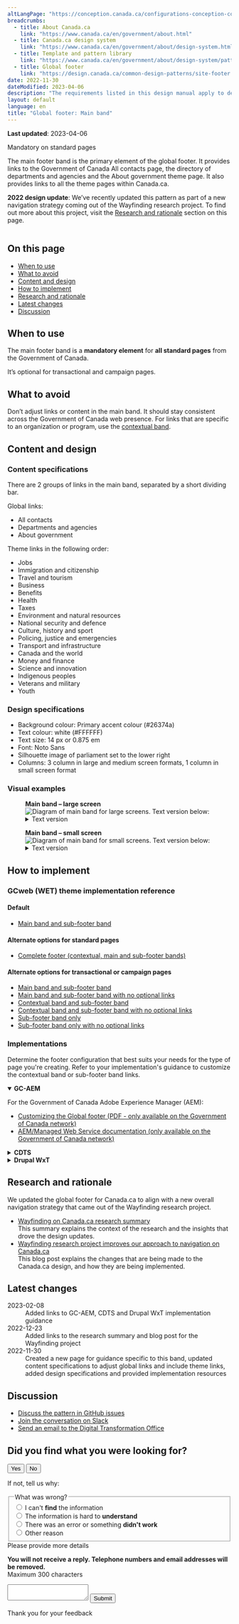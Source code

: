 ```yaml
---
altLangPage: "https://conception.canada.ca/configurations-conception-communes/pied-page-principale.html"
breadcrumbs:
  - title: About Canada.ca
    link: "https://www.canada.ca/en/government/about.html"
  - title: Canada.ca design system
    link: "https://www.canada.ca/en/government/about/design-system.html"
  - title: Template and pattern library
    link: "https://www.canada.ca/en/government/about/design-system/pattern-library.html"
  - title: Global footer
    link: "https://design.canada.ca/common-design-patterns/site-footer.html"
date: 2022-11-30
dateModified: 2023-04-06
description: "The requirements listed in this design manual apply to departments and other portions of the federal public administration as set out in Schedules I, I.1 and II of the Financial Administration Act. As such, in-scope institutions must apply Canada.ca design requirements for all public-facing web sites or digital services."
layout: default
language: en
title: "Global footer: Main band"
---
```

<p><strong>Last updated</strong>: 2023-04-06</p>
<div>
  <div class="mwsgeneric-base-html parbase section">
    <section>
      <p><span class="label label-danger">Mandatory on standard pages</span></p>
      <p>The main footer band is the primary element of the global footer. It provides links to the Government of Canada All contacts
        page, the directory of departments and agencies and the About government theme page. It also provides links to all the
        theme pages within Canada.ca.</p>
      <p><strong>2022 design update</strong>: We’ve recently updated this pattern as part of a new navigation strategy coming
        out of the Wayfinding research project. To find out more about this project, visit the <a href="#research">Research and rationale</a> section on this page.</p>
      <div class="pattern-demo mrgn-tp-lg"> <img src="../images/footer-main-crop.jpg" class="img-responsive"
					alt=""> </div>
      <section>
        <h2>On this page</h2>
        <ul>
          <li><a href="#use">When to use</a></li>
          <li><a href="#avoid">What to avoid</a></li>
          <li><a href="#design">Content and design</a></li>
          <li><a href="#implement">How to implement</a></li>
          <li><a href="#research">Research and rationale</a></li>
          <li><a href="#latest">Latest changes</a></li>
          <li><a href="#discuss">Discussion</a></li>
        </ul>
      </section>
      <h2 id="use">When to use</h2>
      <p>The main footer band is a <strong>mandatory element</strong> for <strong>all standard pages</strong> from the Government of Canada.</p>
      <p>It’s optional for transactional and campaign pages.</p>
      <h2 id="avoid">What to avoid</h2>
      <p>Don’t adjust links or content in the main band. It should stay consistent across the Government of Canada web
        presence. For links that are specific to an organization or program, use the <a href="./site-footer-contextual.html">contextual band</a>.</p>
      <h2 id="design">Content and design</h2>
      <h3>Content specifications</h3>
      <p>There are 2 groups of links in the main band, separated by a short dividing bar.</p>
      <p>Global links:</p>
      <ul>
        <li>All contacts</li>
        <li>Departments and agencies</li>
        <li>About government</li>
      </ul>
      <p>Theme links in the following order:</p>
      <ul>
        <li>Jobs</li>
        <li>Immigration and citizenship</li>
        <li>Travel and tourism</li>
        <li>Business</li>
        <li>Benefits</li>
        <li>Health</li>
        <li>Taxes</li>
        <li>Environment and natural resources</li>
        <li>National security and defence</li>
        <li>Culture, history and sport</li>
        <li>Policing, justice and emergencies</li>
        <li>Transport and infrastructure</li>
        <li>Canada and the world</li>
        <li>Money and finance</li>
        <li>Science and innovation</li>
        <li>Indigenous peoples</li>
        <li>Veterans and military</li>
        <li>Youth</li>
      </ul>
      <h3>Design specifications</h3>
      <ul>
        <li>Background colour: Primary accent colour (#26374a)</li>
        <li>Text colour: white (#FFFFFF)</li>
        <li>Text size: 14 px or 0.875 em</li>
        <li>Font: Noto Sans</li>
        <li>Silhouette image of parliament set to the lower right</li>
        <li>Columns: 3 column in large and medium screen formats, 1 column in small screen format</li>
      </ul>
      <h3>Visual examples</h3>
      <div class="pattern-demo mrgn-bttm-md">
        <figure class="mrgn-bttm-lg">
          <figcaption><b>Main band – large screen</b></figcaption>
          <img src="../images/footer-main.jpg" class="img-responsive"
				alt="Diagram of main band for large screens. Text version below:">
          <details>
            <summary class="wb-toggle" data-toggle="{&quot;print&quot;:&quot;on&quot;}">Text version</summary>
            <p>On large screens the main band is arranged in 3 columns and contains links to “All contacts,” “Departments and agencies,” and “About government.” There is a small decorative line as a break before continuing with links to all themes and audiences.</p>
          </details>
        </figure>
      </div>
      <div class="pattern-demo">
        <figure class="mrgn-bttm-lg">
          <figcaption><b>Main band – small screen</b></figcaption>
          <img src="../images/footer-main-mobile.jpg" class="img-responsive"
				alt="Diagram of main band for small screens. Text version below:">
          <details>
            <summary class="wb-toggle" data-toggle="{&quot;print&quot;:&quot;on&quot;}">Text version</summary>
            <p>On small screens the main band is arranged in a single column and contains links to “All contacts,” “Departments and agencies,” and “About government.” There is a small decorative line as a break before continuing with links to all themes and audiences.</p>
          </details>
        </figure>
      </div>
    </section>
    <section>
      <h2 id="implement">How to implement</h2>
      <h3>GCweb (WET) theme implementation reference</h3>
      <h4>Default</h4>
      <ul>
        <li><a href="https://wet-boew.github.io/GCWeb/sites/footers/no-footer-contextual-en.html">Main band and sub-footer band</a></li>
      </ul>
      <h4>Alternate options for standard pages</h4>
      <ul>
        <li><a href="https://wet-boew.github.io/GCWeb/sites/footers/footers-en.html">Complete footer (contextual, main and sub-footer bands)</a></li>
      </ul>
      <h4>Alternate options for transactional or campaign pages</h4>
      <ul>
        <li><a href="https://wet-boew.github.io/GCWeb/sites/footers/no-footer-contextual-en.html">Main band and sub-footer band</a></li>
        <li><a href="https://wet-boew.github.io/GCWeb/sites/footers/only-footer-main-en.html">Main band and sub-footer band with no optional links</a></li>
        <li><a href="https://wet-boew.github.io/GCWeb/sites/footers/no-footer-main-en.html">Contextual band and sub-footer band</a></li>
        <li><a href="https://wet-boew.github.io/GCWeb/sites/footers/only-footer-contextual-en.html">Contextual band and sub-footer band with no optional links</a></li>
        <li><a href="https://wet-boew.github.io/GCWeb/sites/footers/only-footer-corporate-en.html">Sub-footer band only</a></li>
        <li><a href="https://wet-boew.github.io/GCWeb/sites/footers/no-footers-en.html">Sub-footer band only with no optional links</a></li>
      </ul>
    </section>
    <section>
      <h3>Implementations</h3>
      <p>Determine the footer configuration that best suits your needs for the type of page you're creating. Refer to your implementation's guidance to customize the contextual band or sub-footer band links.</p>
      <div class="wb-tabs mrgn-tp-lg">
        <div class="tabpanels">
          <details id="004" open="open">
            <summary><strong>GC-AEM</strong></summary>
            <p class="mrgn-tp-lg">For the Government of Canada Adobe Experience Manager (AEM):</p>
            <ul>
              <li><a href="https://www.gcpedia.gc.ca/gcwiki/images/2/22/AEM-6.5-Documentation-Unit_3-1-1-_Customizing_Global_Footer.pdf">Customizing the Global footer (PDF - only available on the Government of Canada network)</a></li>
              <li><a href="https://www.gcpedia.gc.ca/wiki/AEM_GC-specific_Documentation_6.5">AEM/Managed Web Service documentation (only available on the Government of Canada network)</a></li>
            </ul>
          </details>
          <details id="005">
            <summary><strong>CDTS</strong></summary>
            <p class="mrgn-tp-lg">For the Centrally Deployed Templates Solution (CDTS):</p>
            <ul>
              <li><a href="https://cdts.service.canada.ca/app/cls/WET/gcweb/v4_0_47/cdts/samples/footer-en.html">Complete footer (contextual, main, sub-footer bands)</a></li>
              <li><a href="https://cenw-wscoe.github.io/sgdc-cdts/docs/index-en.html">CDTS documentation</a></li>
            </ul>
          </details>
          <details id="006">
            <summary><strong>Drupal WxT</strong></summary>
            <p class="mrgn-tp-lg">For Drupal WxT:</p>
            <ul>
              <li><a href="https://drupalwxt.github.io/en/">Drupal WxT documentation</a></li>
            </ul>
            <p>2023 footer update:</p>
            <ul>
              <li><a href="https://github.com/drupalwxt/wxt/releases/tag/4.4.1">Drupal WxT (4.4.1) release notes</a></li>
              <li><a href="https://drupalwxt.github.io/en/docs/general/update/">Drupal WxT update process</a></li>
            </ul>
          </details>
        </div>
      </div>
    </section>
    <section>
      <h2 id="research">Research and rationale</h2>
      <p>We updated the global footer for Canada.ca to align with a new overall navigation strategy that came out of the
        Wayfinding research project.</p>
      <ul>
        <li><a href="https://blog.canada.ca/research-summaries/wayfinding-on-canada-ca">Wayfinding on Canada.ca research summary</a><br>
          This summary explains the context of the research and the insights that drove the design updates.</li>
        <li><a href="https://blog.canada.ca/2022/12/21/wayfinding-research-project">Wayfinding research project improves our approach to navigation on Canada.ca</a><br>
          This blog post explains the changes that are being made to the Canada.ca design, and how they are being implemented.</li>
      </ul>
    </section>
    <section>
      <h2 id="latest">Latest changes</h2>
      <dl class="dl-horizontal">
        <dt>
          <time datetime="2023-02-08" class="link-muted">2023-02-08</time>
        </dt>
        <dd>Added links to GC-AEM, CDTS and Drupal WxT implementation guidance</dd>
        <dt>
          <time datetime="2022-12-23" class="link-muted">2022-12-23</time>
        </dt>
        <dd>Added links to the research summary and blog post for the Wayfinding project</dd>
        <dt>
          <time datetime="2022-11-30" class="link-muted">2022-11-30</time>
        </dt>
        <dd>Created a new page for guidance specific to this band, updated content specifications to adjust global links and include
          theme links, added design specifications and provided implementation resources</dd>
      </dl>
    </section>
    <section>
      <h2 id="discuss">Discussion</h2>
      <ul>
        <li><a href="https://github.com/canada-ca/design-system-systeme-conception/issues">Discuss the pattern in GitHub
          issues</a></li>
        <li><a href="https://design-gc-conception.slack.com/join/shared_invite/enQtODE1OTc5Mzg5NzQ4LWQ3MjZjMTdjMjk2ZTZmMTJjYWQ3ZmRiNDYwYjRmN2NjYzQyNjFlNDBlY2FkNWE1ODg2YjExY2QwZmVjN2MwMGM">Join the conversation on Slack</a></li>
        <li><a href="mailto:dto.btn@tbs-sct.gc.ca">Send an email to the Digital Transformation Office</a></li>
      </ul>
    </section>
  </div>
</div>

<!-- START PAGE FEEDBACK WIDGET -->
<div class="row row-no-gutters mrgn-tp-xl">
  <div class="col-sm-7 col-lg-6">
    <section class="gc-pg-hlpfl provisional">
      <div class="well mrgn-bttm-0">
        <form id="gc-pg-hlpfl-frm" action="#" method="post" autocomplete="off">
          <input type="hidden" name="institutionopt" value="tbs">
          <input type="hidden" name="themeopt" value="Policies">
          <input type="hidden" name="language" value="EN">
          <input type="hidden" name="pageTitle" value="Designing content for Canada.ca">
          <input type="hidden" name="submissionPage" value="https://design.canada.ca/common-design-patterns/site-footer-main.html">
          <input type="hidden" name="sectionopt" value="Design system">
          <input type="hidden" id="helpful" name="helpful" value="Yes">
          <div class="gc-pg-hlpfl-btn">
            <div class="row row-no-gutters">
              <div class="col-xs-12 col-sm-7 mrgn-tp-sm">
                <h2 class="mrgn-tp-sm h5">Did you find what you were looking for?</h2>
              </div>
              <div class="col-xs-8 col-sm-5 text-right">
                <button id="btnyes" type="submit" value="Yes" class="btn btn-primary">Yes</button>
                <button id="btnno" type="button" class="btn btn-primary mrgn-lft-sm nojs-hide">No</button>
              </div>
            </div>
          </div>
          <p class="h3 hidden nojs-show">If not, tell us why:</p>
          <div class="gc-pg-hlpfl-no nojs-show">
            <fieldset>
              <legend class="h4 mrgn-tp-0 mrgn-bttm-md">What was wrong?</legend>
              <div class="radio">
                <label for="problem1">
                  <input name="problem" id="problem1" type="radio" value="I can't find the information"
														data-gc-analytics-wtph-value="I can't find the information-Je ne peux pas trouver l'information"
														data-gc-analytics-collect="notPrivate">
                  I can't <strong>find</strong> the information </label>
              </div>
              <div class="radio">
                <label for="problem2">
                  <input name="problem" id="problem2" type="radio" value="The information is hard to understand"
														data-gc-analytics-wtph-value="The information is hard to understand-L'information est difficile à comprendre"
														data-gc-analytics-collect="notPrivate">
                  The information is hard to <strong>understand</strong> </label>
              </div>
              <div class="radio">
                <label for="problem3">
                  <input name="problem" id="problem3" type="radio" value="There was an error / something didn't work"
														data-gc-analytics-wtph-value="There was an error or something didn't work-Il y avait une erreur ou quelque chose ne fonctionnait pas"
														data-gc-analytics-collect="notPrivate">
                  There was an error or something <strong>didn't work</strong> </label>
              </div>
              <div class="radio">
                <label for="problem4">
                  <input name="problem" id="problem4" type="radio" value="Other reason"
														data-gc-analytics-wtph-value="Other reason-Autre raison" data-gc-analytics-collect="notPrivate">
                  Other reason </label>
              </div>
            </fieldset>
            <label for="problem6" class="mrgn-bttm-0">Please provide more details</label>
            <p class="small"> <strong>You will not receive a reply. Telephone numbers and email addresses will be
              removed.</strong> <br>
              <span class="small">Maximum 300 characters</span> </p>
            <textarea id="problem6" name="details" class="full-width" maxlength="300"></textarea>
            <button type="submit" value="No" class="btn btn-primary mrgn-tp-md mrgn-bttm-sm">Submit</button>
          </div>
        </form>
        <div class="gc-pg-hlpfl-thnk hide">
          <p class="h6 mrgn-tp-sm mrgn-bttm-sm"><span class="far fa-check-circle text-success mrgn-rght-sm"
											aria-hidden="true"></span> Thank you for your feedback</p>
        </div>
      </div>
    </section>
  </div>
  <div class="col-sm-3 col-sm-offset-1 col-lg-offset-3">
    <div class="wb-share"
							data-wb-share="{&quot;pnlId&quot;:&quot;pnlShrPg&quot;, &quot;lnkClass&quot;: &quot;btn btn-default btn-block mrgn-tp-md&quot;}"> </div>
  </div>
</div>
<!-- END PAGE FEEDBACK WIDGET -->
